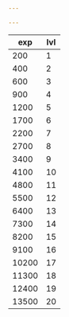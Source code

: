 ```yaml
---

---
```

| exp   | lvl |
| ----- | --- |
| 200   | 1   |
| 400   | 2   |
| 600   | 3   |
| 900   | 4   |
| 1200  | 5   |
| 1700  | 6   |
| 2200  | 7   |
| 2700  | 8   |
| 3400  | 9   |
| 4100  | 10  |
| 4800  | 11  |
| 5500  | 12  |
| 6400  | 13  |
| 7300  | 14  |
| 8200  | 15  |
| 9100  | 16  |
| 10200 | 17  |
| 11300 | 18  |
| 12400 | 19  |
| 13500 | 20    |